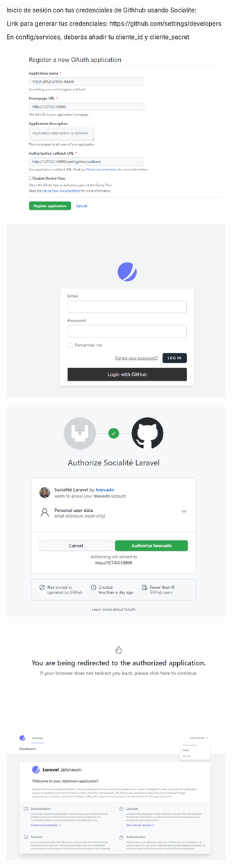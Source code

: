 <p>Inicio de sesión con tus credenciales de Githhub usando Socialite:</p>

<p>Link para generar tus credenciales: https://github.com/settings/developers</p>

<p>En config/services, deberás añadir tu cliente_id y cliente_secret</p>

<p><img src="https://github.com/hnevado/Login-Github-Socialite-Laravel/blob/master/public/img/socialite0.png"></p>
<p><img src="https://github.com/hnevado/Login-Github-Socialite-Laravel/blob/master/public/img/socialite1.png"></p>
<p><img src="https://github.com/hnevado/Login-Github-Socialite-Laravel/blob/master/public/img/socialite2.png"></p>
<p><img src="https://github.com/hnevado/Login-Github-Socialite-Laravel/blob/master/public/img/socialite3.png"></p>
<p><img src="https://github.com/hnevado/Login-Github-Socialite-Laravel/blob/master/public/img/socialite4.png"></p>
